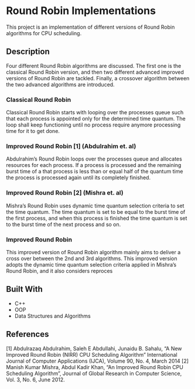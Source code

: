 # Round Robin Implementations

This project is an implementation of different versions of Round Robin algorithms for CPU scheduling.

## Description

Four different Round Robin algorithms are discussed. The first one is the classical Round Robin version, and then two different advanced improved versions of Round Robin are tackled. Finally, a crossover algorithm between the two advanced algorithms are introduced.

### Classical Round Robin

Classical Round Robin starts with looping over the processes queue such that each process is
appointed only for the determined time quantum. The loop shall keep functioning until no process
require anymore processing time for it to get done.

### Improved Round Robin [1] (Abdulrahim et. al)
Abdulrahim’s Round Robin loops over the processes queue and allocates resources for each
process. If a process is processed and the remaining burst time of a that process is less than or
equal half of the quantum time the process is processed again until its completely finished.

### Improved Round Robin [2] (Mishra et. al)

Mishra’s Round Robin uses dynamic time quantum selection criteria to set the time quantum.
The time quantum is set to be equal to the burst time of the first process, and when this process is
finished the time quantum is set to the burst time of the next process and so on.

### Improved Round Robin
This improved version of Round Robin algorithm mainly aims to deliver a cross over
between the 2nd and 3rd algorithms. This improved version adopts the dynamic time quantum
selection criteria applied in Mishra’s Round Robin, and it also considers reproces

## Built With

- C++
- OOP
- Data Structures and Algorithms

## References

[1] Abdulrazaq Abdulrahim, Saleh E Abdullahi, Junaidu B. Sahalu, “A New Improved Round Robin (NIRR) CPU Scheduling Algorithm” International Journal of Computer Applications (IJCA), Volume 90, No. 4, March 2014
[2] Manish Kumar Mishra, Abdul Kadir Khan, “An Improved Round Robin CPU Scheduling Algorithm”, Journal of Global Research in Computer Science, Vol. 3, No. 6, June 2012.
